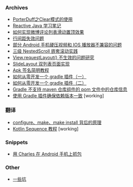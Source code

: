 ### Archives

* [PorterDuff之Clear模式的使用](archive/2016_03_28_PorterDuff_CLEAR/20160323_PorterDuff之Clear模式的使用.md)
* [Reactive Java 学习笔记](archive/2016_06_03_reactive_study_note/2016_06_03_reactive_study_note.md)
* [如何实现微博评论列表滑动置顶效果](archive/2017_04_15_implement_fixed_bottom_space/implement_fixed_bottom_space.md)
* [行间距失效问题](android/view/text/lineExtraLoss.md)
* [部分 Android 手机硬压视频和 IOS 播放器不兼容的问题](https://github.com/tuesda/Gouzi/blob/master/doc/issues/20181113_%E9%83%A8%E5%88%86%E6%9C%BA%E5%9E%8B%E7%A1%AC%E5%8E%8B%E8%A7%86%E9%A2%91%E5%92%8CIOS%E6%92%AD%E6%94%BE%E5%99%A8%E4%B8%8D%E5%85%BC%E5%AE%B9%E7%9A%84%E9%97%AE%E9%A2%98/20181113_%E9%83%A8%E5%88%86%E6%9C%BA%E5%9E%8B%E7%A1%AC%E5%8E%8B%E8%A7%86%E9%A2%91%E5%92%8CIOS%E6%92%AD%E6%94%BE%E5%99%A8%E4%B8%8D%E5%85%BC%E5%AE%B9%E7%9A%84%E9%97%AE%E9%A2%98.md)
* [三级 NestedScroll 嵌套滚动实践](https://github.com/tuesda/blog/blob/master/android/view/nested_scroll/20181122_three_level_nested_scroll.md)
* [View.requestLayout() 不生效的问题研究](android/view/20190420_requestLayout_not_work/content.md)
* [SlideLayout 双列表页面实现](https://github.com/tuesda/blog/blob/master/android/view/20190718_slidelayout_double_list/SlideLayout%20%E5%8F%8C%E5%88%97%E8%A1%A8%E9%A1%B5%E9%9D%A2%E5%AE%9E%E7%8E%B0.md)
* [Apk 签名简明教程](android/gradle/20190823_sign_apk/content.md)
* [如何从零开发一个 gradle 插件（一）](android/gradle/20191012_gradle_plugin_develop_first/content.md)
* [如何从零开发一个 gradle 插件（二）](android/gradle/20191012_2_gradle_plugin_develop_second/content.md)
* [Gradle 不支持 maven 仓库组件的 pom 文件中的仓库信息](android/gradle/20191112_gradle_cant_realize_pom_repo/content.md)
* [使用 Gradle 插件确保依赖版本一致](android/gradle/20190813_gradle_plugin_ensure_dependency_version_consistent/content.md) [working]

### 翻译

* [configure、make、make install 背后的原理](c/configure_make_make_install_背后的原理.md)
* [Kotlin Sequence 教程](kotlin/20190807_Kotlin_Sequence_Tutorial_translate.md) [working]

### Snippets

* [用 Charles 在 Android 手机上抓包](snippets/20190823_charles_capture_package_for_android.md)


### Other
* [一些坑](android/README.md)
